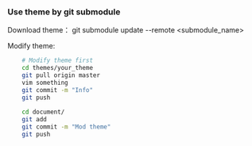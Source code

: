 
### Use theme by git submodule

Download theme：
git submodule update --remote <submodule_name> 

Modify theme: 
```bash
	# Modify theme first
	cd themes/your_theme
	git pull origin master
	vim something
	git commit -m "Info"
	git push
	
	cd document/
	git add
	git commit -m "Mod theme"
	git push
```
